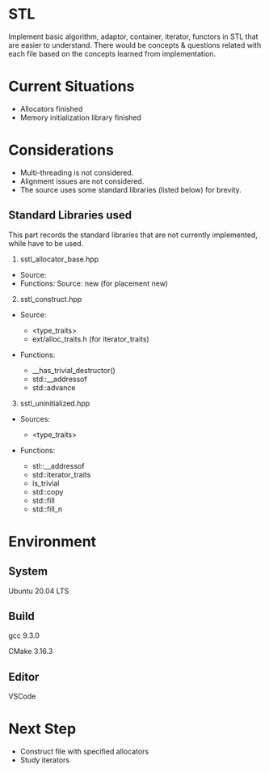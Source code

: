 # STL

Implement basic algorithm, adaptor, container, iterator, functors in STL that are easier to understand. There would be concepts & questions related with each file based on the concepts learned from implementation. 

# Current Situations

 - Allocators finished
 - Memory initialization library finished

# Considerations

 - Multi-threading is not considered. 
 - Alignment issues are not considered.
 - The source uses some standard libraries (listed below) for brevity. 

## Standard Libraries used

This part records the standard libraries that are not currently implemented, while have to be used. 

1. sstl_allocator_base.hpp
  - Source: 
    <new>
  - Functions: 
  Source: new (for placement new)

2. sstl_construct.hpp

  - Source: 
    - <type_traits>
    - ext/alloc_traits.h (for iterator_traits)

  - Functions: 
    - __has_trivial_destructor()
    - std::__addressof
    - std::advance

3. sstl_uninitialized.hpp 
  - Sources: 
    - <type_traits>

  - Functions: 
    - stl::__addressof
    - std::iterator_traits
    - is_trivial
    - std::copy
    - std::fill
    - std::fill_n

# Environment

## System

Ubuntu 20.04 LTS

## Build

gcc 9.3.0

CMake 3.16.3

## Editor

VSCode

# Next Step

- Construct file with specified allocators
- Study iterators
